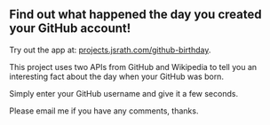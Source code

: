 ## Find out what happened the day you created your GitHub account!

Try out the app at: [projects.jsrath.com/github-birthday](https://projects.jsrath.com/github-birthday).

This project uses two APIs from GitHub and Wikipedia to tell you an interesting fact about the day when your GitHub was born. 

Simply enter your GitHub username and give it a few seconds.

Please email me if you have any comments, thanks.
